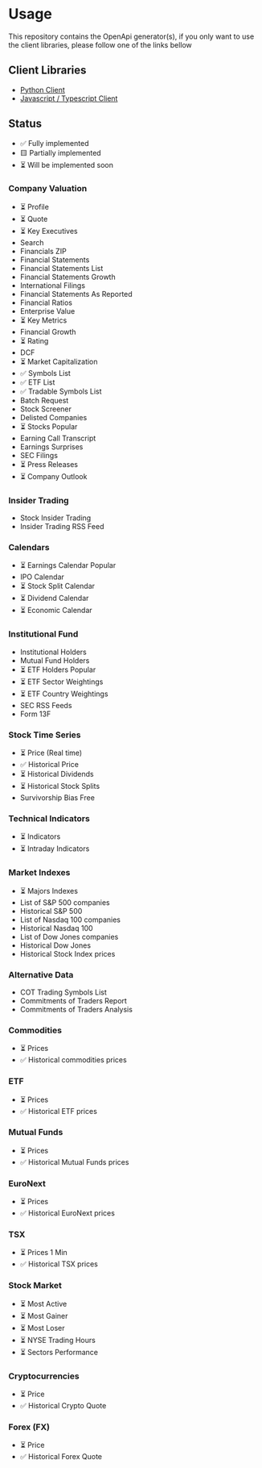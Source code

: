 # Usage 

This repository contains the OpenApi generator(s), if you only want to use the client libraries, please follow one of the links bellow

## Client Libraries
- [Python Client](https://github.com/GoPlan-Finance/financialmodelingprep-openapi-python)
- [Javascript / Typescript Client](https://github.com/GoPlan-Finance/financialmodelingprep-openapi-js)




## Status
- ✅  Fully implemented
- 🟨   Partially implemented
- ⏳ Will be implemented soon

### Company Valuation
- ⏳ Profile
- ⏳ Quote 
- ⏳ Key Executives
- Search 
- Financials ZIP
- Financial Statements 
- Financial Statements List
- Financial Statements Growth 
- International Filings 
- Financial Statements As Reported
- Financial Ratios 
- Enterprise Value 
- ⏳ Key Metrics 
- Financial Growth 
- ⏳ Rating
- DCF 
- ⏳ Market Capitalization
- ✅ Symbols List
- ✅ ETF List
- ✅ Tradable Symbols List
- Batch Request 
- Stock Screener
- Delisted Companies
- ⏳  Stocks Popular
- Earning Call Transcript
- Earnings Surprises
- SEC Filings
- ⏳ Press Releases
- ⏳ Company Outlook


### Insider Trading
- Stock Insider Trading
- Insider Trading RSS Feed


### Calendars
- ⏳ Earnings Calendar Popular
- IPO Calendar
- ⏳ Stock Split Calendar
- ⏳ Dividend Calendar
- ⏳ Economic Calendar


### Institutional Fund
- Institutional Holders
- Mutual Fund Holders
- ⏳ ETF Holders Popular
- ⏳ ETF Sector Weightings
- ⏳ ETF Country Weightings
- SEC RSS Feeds 
- Form 13F


### Stock Time Series 
- ⏳ Price  (Real time)
- ✅ Historical Price 
- ⏳ Historical Dividends
- ⏳ Historical Stock Splits
- Survivorship Bias Free


### Technical Indicators
- ⏳ Indicators
- ⏳ Intraday Indicators


### Market Indexes
- ⏳ Majors Indexes 
- List of S&P 500 companies
- Historical S&P 500
- List of Nasdaq 100 companies
- Historical Nasdaq 100
- List of Dow Jones companies
- Historical Dow Jones
- Historical Stock Index prices 

### Alternative Data
- COT Trading Symbols List
- Commitments of Traders Report
- Commitments of Traders Analysis

### Commodities
- ⏳  Prices 
- ✅ Historical commodities prices 


### ETF
- ⏳ Prices 
- ✅ Historical ETF prices 

### Mutual Funds
- ⏳ Prices 
- ✅ Historical Mutual Funds prices 


 ### EuroNext
- ⏳ Prices 
- ✅ Historical EuroNext prices 


 ### TSX
- ⏳ Prices 1 Min
- ✅ Historical TSX prices 


### Stock Market
- ⏳ Most Active
- ⏳  Most Gainer
- ⏳  Most Loser
- ⏳ NYSE Trading Hours
- ⏳ Sectors Performance


 ### Cryptocurrencies
- ⏳ Price 
- ✅ Historical Crypto Quote 


### Forex (FX)
- ⏳  Price 
- ✅ Historical Forex Quote 

